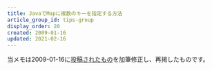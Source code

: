 ```yaml
---
title: JavaでMapに複数のキーを指定する方法
article_group_id: tips-group
display_order: 20
created: 2009-01-16
updated: 2021-02-16
---
```

当メモは2009-01-16に[投稿されたもの](https://npnl.hatenablog.jp/entry/20090116/1232123160)を加筆修正し、再掲したものです。
